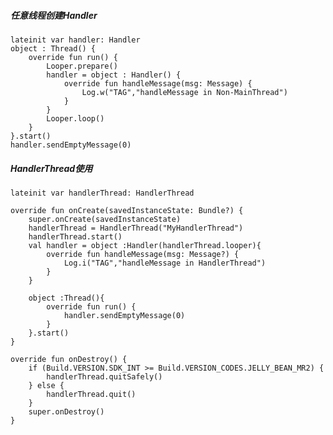 ##### 任意线程创建Handler

    lateinit var handler: Handler
    object : Thread() {
        override fun run() {
            Looper.prepare()
            handler = object : Handler() {
                override fun handleMessage(msg: Message) {
                    Log.w("TAG","handleMessage in Non-MainThread")
                }
            }
            Looper.loop()
        }
    }.start()
    handler.sendEmptyMessage(0)


##### HandlerThread使用
    lateinit var handlerThread: HandlerThread

    override fun onCreate(savedInstanceState: Bundle?) {
        super.onCreate(savedInstanceState)
        handlerThread = HandlerThread("MyHandlerThread")
        handlerThread.start()
        val handler = object :Handler(handlerThread.looper){
            override fun handleMessage(msg: Message?) {
                Log.i("TAG","handleMessage in HandlerThread")
            }
        }

        object :Thread(){
            override fun run() {
                handler.sendEmptyMessage(0)
            }
        }.start()
    }

    override fun onDestroy() {
        if (Build.VERSION.SDK_INT >= Build.VERSION_CODES.JELLY_BEAN_MR2) {
            handlerThread.quitSafely()
        } else {
            handlerThread.quit()
        }
        super.onDestroy()
    }